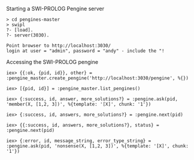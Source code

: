 Starting a SWI-PROLOG Pengine server

    > cd pengines-master
    > swipl
    ?- [load].
    ?- server(3030).

    Point browser to http://localhost:3030/ 
    login at user = "admin", password = "andy" - include the "!


Accessing the SWI-PROLOG pengine

    iex> {{:ok, {pid, id}}, other} = :pengine_master.create_pengine('http://localhost:3030/pengine', %{})

    iex> [{pid, id}] = :pengine_master.list_pengines()

    iex> {:success, id, answer, more_solutions?} = :pengine.ask(pid, 'member(X, [1,2, 3])', %{template: '[X]', chunk: '1'})

    iex> {:success, id, answers, more_solutions?} = :pengine.next(pid)

    iex> {{:success, id, answers, more_solutions?}, status} = :pengine.next(pid)

    iex> {:error, id, message_string, error_type_string} = :pengine.ask(pid, 'nonsense(X, [1,2, 3])', %{template: '[X]', chunk: '1'})

